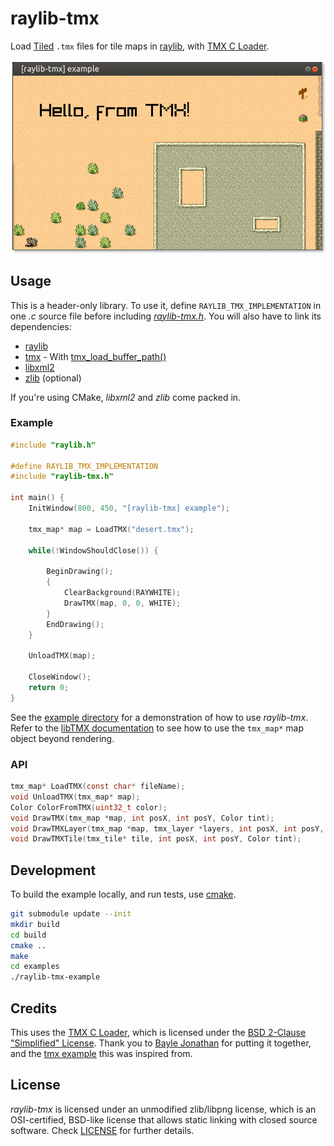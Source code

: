 # raylib-tmx

Load [Tiled](https://www.mapeditor.org) `.tmx` files for tile maps in [raylib](https://www.raylib.com), with [TMX C Loader](https://github.com/baylej/tmx).

![example/raylib-tmx-example.png](example/raylib-tmx-example.png)

## Usage

This is a header-only library. To use it, define `RAYLIB_TMX_IMPLEMENTATION` in one *.c* source file before including *[raylib-tmx.h](include/raylib-tmx.h)*. You will also have to link its dependencies:

- [raylib](https://www.raylib.com/)
- [tmx](https://github.com/baylej/tmx) - With [tmx_load_buffer_path()](https://github.com/baylej/tmx/pull/58)
- [libxml2](http://xmlsoft.org)
- [zlib](http://zlib.net/) (optional)

If you're using CMake, *libxml2* and *zlib* come packed in.

### Example

``` c
#include "raylib.h"

#define RAYLIB_TMX_IMPLEMENTATION
#include "raylib-tmx.h"

int main() {
    InitWindow(800, 450, "[raylib-tmx] example");

    tmx_map* map = LoadTMX("desert.tmx");

    while(!WindowShouldClose()) {

        BeginDrawing();
        {
            ClearBackground(RAYWHITE);
            DrawTMX(map, 0, 0, WHITE);
        }
        EndDrawing();
    }

    UnloadTMX(map);

    CloseWindow();
    return 0;
}
```

See the [example directory](example) for a demonstration of how to use *raylib-tmx*. Refer to the [libTMX documentation](http://libtmx.rtfd.io/) to see how to use the `tmx_map*` map object beyond rendering.

### API

``` c
tmx_map* LoadTMX(const char* fileName);
void UnloadTMX(tmx_map* map);
Color ColorFromTMX(uint32_t color);
void DrawTMX(tmx_map *map, int posX, int posY, Color tint);
void DrawTMXLayer(tmx_map *map, tmx_layer *layers, int posX, int posY, Color tint);
void DrawTMXTile(tmx_tile* tile, int posX, int posY, Color tint);
```

## Development

To build the example locally, and run tests, use [cmake](https://cmake.org/).

``` bash
git submodule update --init
mkdir build
cd build
cmake ..
make
cd examples
./raylib-tmx-example
```

## Credits

This uses the [TMX C Loader](https://github.com/baylej/tmx), which is licensed under the [BSD 2-Clause "Simplified" License](https://github.com/baylej/tmx/blob/master/COPYING). Thank you to [Bayle Jonathan](https://github.com/baylej) for putting it together, and the [tmx example](https://github.com/baylej/tmx/blob/master/examples/raylib/raylib.c) this was inspired from.

## License

*raylib-tmx* is licensed under an unmodified zlib/libpng license, which is an OSI-certified, BSD-like license that allows static linking with closed source software. Check [LICENSE](LICENSE) for further details.
